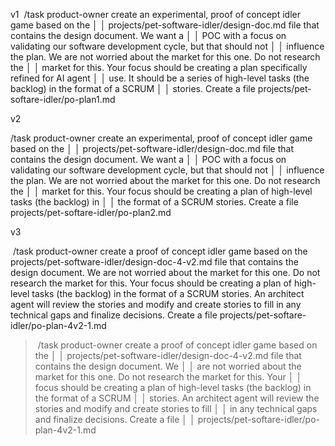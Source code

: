 v1
 /task product-owner create an experimental, proof of concept idler game based on the         │
│   projects/pet-software-idler/design-doc.md file that contains the design document. We want a  │
│   POC with a focus on validating our software development cycle, but that should not           │
│   influence the plan. We are not worried about the market for this one. Do not research the    │
│   market for this. Your focus should be creating a plan specifically refined for AI agent      │
│   use. It should be a series of high-level tasks (the backlog) in the format of a SCRUM        │
│   stories. Create a file projects/pet-softare-idler/po-plan1.md  

v2

/task product-owner create an experimental, proof of concept idler game based on the         │
│   projects/pet-software-idler/design-doc.md file that contains the design document. We want a  │
│   POC with a focus on validating our software development cycle, but that should not           │
│   influence the plan. We are not worried about the market for this one. Do not research the    │
│   market for this. Your focus should be creating a plan of high-level tasks (the backlog) in   │
│   the format of a SCRUM stories. Create a file projects/pet-softare-idler/po-plan2.md 

v3

 /task product-owner create a proof of concept idler game based on the projects/pet-software-idler/design-doc-4-v2.md file that contains the design document. We are not worried about the market for this one. Do not research the market for this. Your focus should be creating a plan of high-level tasks (the backlog) in the format of a SCRUM stories. An architect agent will review the stories and modify and create stories to fill in any technical gaps and finalize decisions. Create a file projects/pet-softare-idler/po-plan-4v2-1.md


> /task product-owner create a proof of concept idler game based on the                        │
│   projects/pet-software-idler/design-doc-4-v2.md file that contains the design document. We    │
│   are not worried about the market for this one. Do not research the market for this. Your     │
│   focus should be creating a plan of high-level tasks (the backlog) in the format of a SCRUM   │
│   stories. An architect agent will review the stories and modify and create stories to fill    │
│   in any technical gaps and finalize decisions. Create a file                                  │
│   projects/pet-softare-idler/po-plan-4v2-1.md  